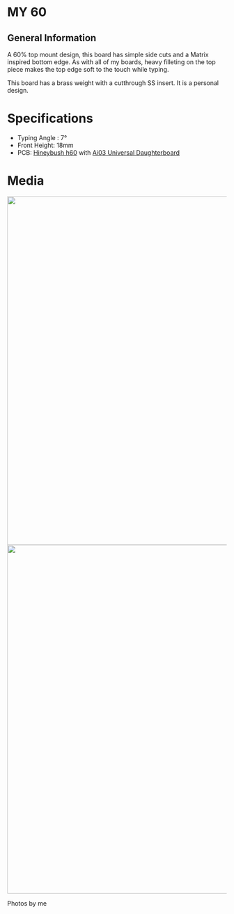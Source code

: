 <!-- docs/guide.md -->

# MY 60

## General Information

A 60% top mount design, this board has simple side cuts and a Matrix inspired bottom edge. As with all of my boards, heavy filleting on the top piece makes the top edge soft to the touch while typing.

This board has a brass weight with a cutthrough SS insert. It is a personal design.

# Specifications

- Typing Angle : 7&deg;
- Front Height: 18mm
- PCB: [Hineybush h60](https://hineybush.com/products/h60) with [Ai03 Universal Daughterboard](https://unified-daughterboard.github.io/#/)


# Media
<img src = "https://cdn.discordapp.com/attachments/855705247107514378/985818611325227020/IMG_5430.jpg" width = "800">
<img src = "https://cdn.discordapp.com/attachments/997661929390739467/997662194466553918/289B77A0-1451-444A-B7BC-C71664FFF940.jpg" width = "800">


Photos by me
